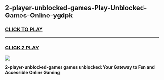 
## 2-player-unblocked-games-Play-Unblocked-Games-Online-ygdpk
<h3>
<a href="https://premium76.site?title=2-player-unblocked-games&ref=24A">CLICK TO PLAY</a></h3>
<hr>

<h3>
<a href="https://premium76.site?title=2-player-unblocked-games&ref=24A">CLICK 2 PLAY</a>
  
</h3>

<a href="https://premium76.site?title=2-player-unblocked-games&ref=24A"><img src="https://clearcache.store/games.png"></a>


**2-player-unblocked-games games unblocked: Your Gateway to Fun and Accessible Online Gaming**
